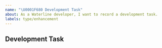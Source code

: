 ```yaml
---
name: "\U0001F680 Development Task"
about: As a Waterline developer, I want to record a development task.
labels: type/enhancement
---
```


## Development Task
